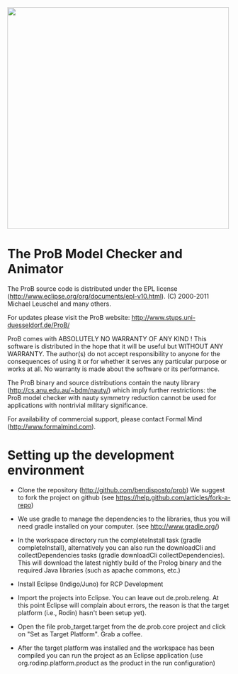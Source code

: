<img src="https://github.com/bendisposto/prob/raw/develop/logo.png" width="500" align="center">

# The ProB Model Checker and Animator

The ProB source code is distributed under the EPL license (http://www.eclipse.org/org/documents/epl-v10.html).
(C) 2000-2011 Michael Leuschel and many others.

For updates please visit the ProB website: http://www.stups.uni-duesseldorf.de/ProB/

ProB comes with ABSOLUTELY NO WARRANTY OF ANY KIND ! This software is distributed in the hope that it will be useful but WITHOUT ANY WARRANTY. The author(s) do not accept responsibility to anyone for the consequences of using it or for whether it serves any particular purpose or works at all. No warranty is made about the software or its performance.

The ProB binary and source distributions contain the nauty library (http://cs.anu.edu.au/~bdm/nauty/) which imply further restrictions: the ProB model checker with nauty symmetry reduction cannot be used for applications with nontrivial military significance. 

For availability of commercial support, please contact Formal Mind (http://www.formalmind.com).

# Setting up the development environment

- Clone the repository (http://github.com/bendisposto/prob) 
  We suggest to fork the project on github (see https://help.github.com/articles/fork-a-repo)

- We use gradle to manage the dependencies to the libraries, thus you will need gradle installed on your computer. 
  (see http://www.gradle.org/)

- In the workspace directory run the completeInstall task (gradle completeInstall), alternatively you can also run the downloadCli and collectDependencies tasks (gradle downloadCli collectDependencies). This will download the latest nightly build of the Prolog binary and the required Java libraries (such as apache commons, etc.)

- Install Eclipse (Indigo/Juno) for RCP Development

- Import the projects into Eclipse. You can leave out de.prob.releng.  At this point Eclipse will complain about errors, the reason is that the target platform (i.e., Rodin) hasn't been setup yet).

- Open the file prob_target.target from the de.prob.core project and click on "Set as Target Platform". Grab a coffee. 

- After the target platform was installed and the workspace has been compiled you can run the project as an Eclipse application (use org.rodinp.platform.product as the product in the run configuration)



